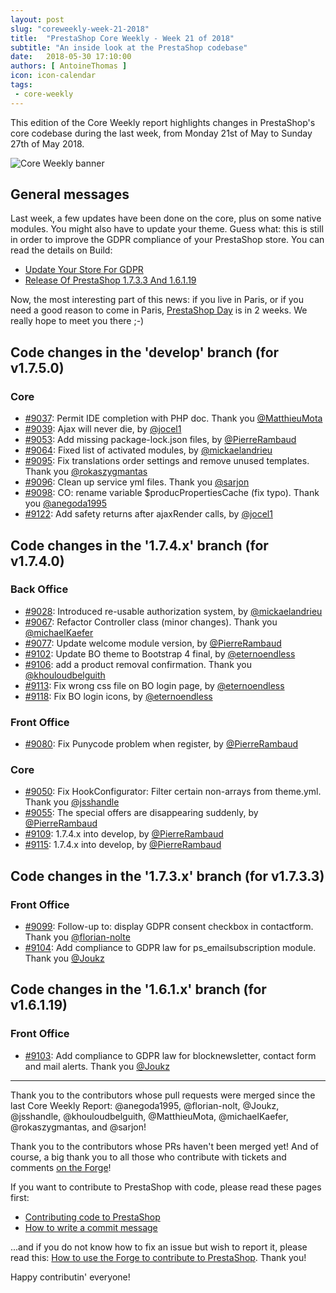 ```yaml
---
layout: post
slug: "coreweekly-week-21-2018"
title:  "PrestaShop Core Weekly - Week 21 of 2018"
subtitle: "An inside look at the PrestaShop codebase"
date:   2018-05-30 17:10:00
authors: [ AntoineThomas ]
icon: icon-calendar
tags:
 - core-weekly
---
```


This edition of the Core Weekly report highlights changes in PrestaShop's core codebase during the last week, from Monday 21st of May to Sunday 27th of May 2018.

![Core Weekly banner](/assets/images/2017/04/core_weekly_banner.jpg)


## General messages

Last week, a few updates have been done on the core, plus on some native modules. You might also have to update your theme. Guess what: this is still in order to improve the GDPR compliance of your PrestaShop store. You can read the details on Build:

* [Update Your Store For GDPR](http://build.prestashop.com/news/update-your-prestashop-store/)
* [Release Of PrestaShop 1.7.3.3 And 1.6.1.19](http://build.prestashop.com/news/prestashop-1-7-3-3-1-6-1-19-maintenance-releases/)

Now, the most interesting part of this news: if you live in Paris, or if you need a good reason to come in Paris, [PrestaShop Day](https://prestashopday.com) is in 2 weeks. We really hope to meet you there ;-)

## Code changes in the 'develop' branch (for v1.7.5.0)

### Core

* [#9037](https://github.com/PrestaShop/PrestaShop/pull/9037): Permit IDE completion with PHP doc. Thank you [@MatthieuMota](https://github.com/MatthieuMota)
* [#9039](https://github.com/PrestaShop/PrestaShop/pull/9039): Ajax will never die, by [@jocel1](https://github.com/jocel1)
* [#9053](https://github.com/PrestaShop/PrestaShop/pull/9053): Add missing package-lock.json files, by [@PierreRambaud](https://github.com/PierreRambaud)
* [#9064](https://github.com/PrestaShop/PrestaShop/pull/9064): Fixed list of activated modules, by [@mickaelandrieu](https://github.com/mickaelandrieu)
* [#9095](https://github.com/PrestaShop/PrestaShop/pull/9095): Fix translations order settings and remove unused templates. Thank you [@rokaszygmantas](https://github.com/rokaszygmantas)
* [#9096](https://github.com/PrestaShop/PrestaShop/pull/9096): Clean up service yml files. Thank you [@sarjon](https://github.com/sarjon)
* [#9098](https://github.com/PrestaShop/PrestaShop/pull/9098): CO: rename variable $producPropertiesCache (fix typo). Thank you [@anegoda1995](https://github.com/anegoda1995)
* [#9122](https://github.com/PrestaShop/PrestaShop/pull/9122): Add safety returns after ajaxRender calls, by [@jocel1](https://github.com/jocel1)


## Code changes in the '1.7.4.x' branch (for v1.7.4.0)

### Back Office

* [#9028](https://github.com/PrestaShop/PrestaShop/pull/9028): Introduced re-usable authorization system, by [@mickaelandrieu](https://github.com/mickaelandrieu)
* [#9067](https://github.com/PrestaShop/PrestaShop/pull/9067): Refactor Controller class (minor changes). Thank you [@michaelKaefer](https://github.com/michaelKaefer)
* [#9077](https://github.com/PrestaShop/PrestaShop/pull/9077): Update welcome module version, by [@PierreRambaud](https://github.com/PierreRambaud)
* [#9102](https://github.com/PrestaShop/PrestaShop/pull/9102): Update BO theme to Bootstrap 4 final, by [@eternoendless](https://github.com/eternoendless)
* [#9106](https://github.com/PrestaShop/PrestaShop/pull/9106): add a product removal confirmation. Thank you [@khouloudbelguith](https://github.com/khouloudbelguith)
* [#9113](https://github.com/PrestaShop/PrestaShop/pull/9113): Fix wrong css file on BO login page, by [@eternoendless](https://github.com/eternoendless)
* [#9118](https://github.com/PrestaShop/PrestaShop/pull/9118): Fix BO login icons, by [@eternoendless](https://github.com/eternoendless)


### Front Office

* [#9080](https://github.com/PrestaShop/PrestaShop/pull/9080):  Fix Punycode problem when register, by [@PierreRambaud](https://github.com/PierreRambaud)


### Core

* [#9050](https://github.com/PrestaShop/PrestaShop/pull/9050): Fix HookConfigurator: Filter certain non-arrays from theme.yml. Thank you [@jsshandle](https://github.com/jsshandle)
* [#9055](https://github.com/PrestaShop/PrestaShop/pull/9055): The special offers are disappearing suddenly, by [@PierreRambaud](https://github.com/PierreRambaud)
* [#9109](https://github.com/PrestaShop/PrestaShop/pull/9109): 1.7.4.x into develop, by [@PierreRambaud](https://github.com/PierreRambaud)
* [#9115](https://github.com/PrestaShop/PrestaShop/pull/9115): 1.7.4.x into develop, by [@PierreRambaud](https://github.com/PierreRambaud)


## Code changes in the '1.7.3.x' branch (for v1.7.3.3)

### Front Office

* [#9099](https://github.com/PrestaShop/PrestaShop/pull/9099): Follow-up to: display GDPR consent checkbox in contactform. Thank you [@florian-nolte](https://github.com/florian-nolte)
* [#9104](https://github.com/PrestaShop/PrestaShop/pull/9104): Add compliance to GDPR law for ps_emailsubscription module. Thank you [@Joukz](https://github.com/Joukz)


## Code changes in the '1.6.1.x' branch (for v1.6.1.19)

### Front Office

* [#9103](https://github.com/PrestaShop/PrestaShop/pull/9103): Add compliance to GDPR law for blocknewsletter, contact form and mail alerts. Thank you [@Joukz](https://github.com/Joukz)


<hr />

Thank you to the contributors whose pull requests were merged since the last Core Weekly Report: @anegoda1995, @florian-nolt, @Joukz, @jsshandle, @khouloudbelguith, @MatthieuMota, @michaelKaefer, @rokaszygmantas, and @sarjon!

Thank you to the contributors whose PRs haven't been merged yet! And of course, a big thank you to all those who contribute with tickets and comments [on the Forge](http://forge.prestashop.com/)!

If you want to contribute to PrestaShop with code, please read these pages first:

 * [Contributing code to PrestaShop](http://doc.prestashop.com/display/PS16/Contributing+code+to+PrestaShop)
 * [How to write a commit message](http://doc.prestashop.com/display/PS16/How+to+write+a+commit+message)

...and if you do not know how to fix an issue but wish to report it, please read this: [How to use the Forge to contribute to PrestaShop](http://doc.prestashop.com/display/PS16/How+to+use+the+Forge+to+contribute+to+PrestaShop). Thank you!

Happy contributin' everyone!
